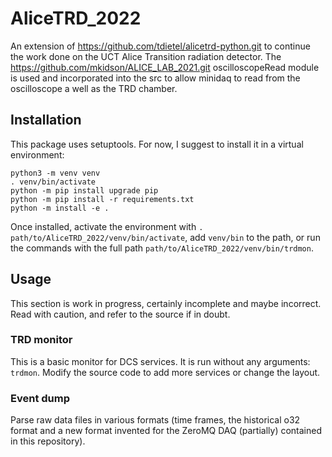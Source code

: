 # AliceTRD_2022
An extension of https://github.com/tdietel/alicetrd-python.git to continue the work done on the UCT Alice Transition radiation detector. The https://github.com/mkidson/ALICE_LAB_2021.git oscilloscopeRead module is used and incorporated into the src to allow minidaq to read from the oscilloscope a well as the TRD chamber.

Installation
------------

This package uses setuptools. For now, I suggest to install it in a virtual environment:
```
python3 -m venv venv
. venv/bin/activate
python -m pip install upgrade pip
python -m pip install -r requirements.txt
python -m install -e .
```

Once installed, activate the environment with `. path/to/AliceTRD_2022/venv/bin/activate`, add `venv/bin` to the path, or run the commands with the full path `path/to/AliceTRD_2022/venv/bin/trdmon`.

Usage
-----

This section is work in progress, certainly incomplete and maybe incorrect. Read with caution, and refer to the source if in doubt.

### TRD monitor

This is a basic monitor for DCS services. It is run without any arguments: `trdmon`. Modify the source code to add more services or change the layout.

### Event dump

Parse raw data files in various formats (time frames, the historical o32 format and a new format invented for the ZeroMQ DAQ (partially) contained in this repository). 
